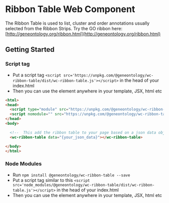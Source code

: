 
# Ribbon Table Web Component

The Ribbon Table is used to list, cluster and order annotations usually selected from the Ribbon Strips. Try the GO ribbon here: [http://geneontology.org/ribbon.html](http://geneontology.org/ribbon.html)

## Getting Started

### Script tag

- Put a script tag  `<script src='https://unpkg.com/@geneontology/wc-ribbon-table/dist/wc-ribbon-table.js'></script>` in the head of your index.html
- Then you can use the element anywhere in your template, JSX, html etc

```html
<html>
<head>
  <script type="module" src="https://unpkg.com/@geneontology/wc-ribbon-table/dist/wc-ribbon-table/wc-ribbon-table.esm.js"></script>
  <script nomodule="" src="https://unpkg.com/@geneontology/wc-ribbon-table/dist/wc-ribbon-table/wc-ribbon-table.js"></script>
</head>
<body>

  <!--  This add the ribbon table to your page based on a json data object -->
  <wc-ribbon-table data="{your_json_data}"></wc-ribbon-table>

</body>
</html>
```

### Node Modules
- Run `npm install @geneontology/wc-ribbon-table --save`
- Put a script tag similar to this `<script src='node_modules/@geneontology/wc-ribbon-table/dist/wc-ribbon-table.js'></script>` in the head of your index.html
- Then you can use the element anywhere in your template, JSX, html etc